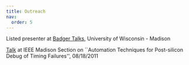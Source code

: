 ```yaml
---
title: Outreach
nav:
  order: 5
---
```


Listed presenter at [Badger Talks](https://badgertalks.wisc.edu/speaker/azadeh-davoodi/), University of Wisconsin - Madison

[Talk](https://bibliotheek.ehb.be:3100/msn/files/Archives/2011/IEEE-2011-08.pdf) at IEEE Madison Section on ``Automation Techniques for Post-silicon Debug of Timing Failures'', 08/18/2011

